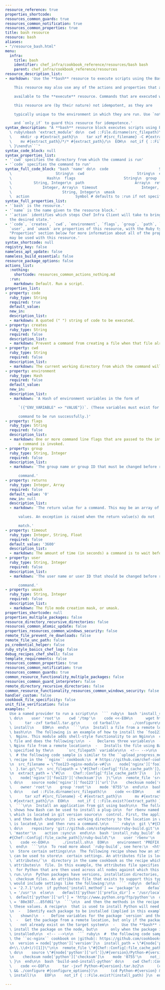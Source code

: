 ```yaml
---
resource_reference: true
properties_shortcode: 
resources_common_guards: true
resources_common_notification: true
resources_common_properties: true
title: bash resource
resource: bash
aliases:
- "/resource_bash.html"
menu:
  infra:
    title: bash
    identifier: chef_infra/cookbook_reference/resources/bash bash
    parent: chef_infra/cookbook_reference/resources
resource_description_list:
- markdown: 'Use the **bash** resource to execute scripts using the Bash interpreter.

    This resource may also use any of the actions and properties that are

    available to the **execute** resource. Commands that are executed with

    this resource are (by their nature) not idempotent, as they are

    typically unique to the environment in which they are run. Use `not_if`

    and `only_if` to guard this resource for idempotence.'
syntax_description: "A **bash** resource block executes scripts using Bash:\n\n```\
  \ ruby\nbash 'extract_module' do\n  cwd ::File.dirname(src_filepath)\n  code <<-EOH\n\
  \    mkdir -p #{extract_path}\n    tar xzf #{src_filename} -C #{extract_path}\n\
  \    mv #{extract_path}/*/* #{extract_path}/\n  EOH\n  not_if { ::File.exist?(extract_path)\
  \ }\nend\n```"
syntax_code_block: null
syntax_properties_list:
- '`cwd` specifies the directory from which the command is run'
- '`code` specifies the command to run'
syntax_full_code_block: "bash 'name' do\n  code                       String\n  creates\
  \                    String\n  cwd                        String\n  environment\
  \                Hash\n  flags                      String\n  group            \
  \          String, Integer\n  path                       Array\n  returns      \
  \              Integer, Array\n  timeout                    Integer, Float\n  user\
  \                       String, Integer\n  umask                      String, Integer\n\
  \  action                     Symbol # defaults to :run if not specified\nend"
syntax_full_properties_list:
- '`bash` is the resource.'
- '`name` is the name given to the resource block.'
- '`action` identifies which steps Chef Infra Client will take to bring the node into
  the desired state.'
- '`code`, `creates`, `cwd`, `environment`, `flags`, `group`, `path`, `returns`, `timeout`,
  `user`, and `umask` are properties of this resource, with the Ruby type shown. See
  "Properties" section below for more information about all of the properties that
  may be used with this resource.'
syntax_shortcode: null
registry_key: false
nameless_apt_update: false
nameless_build_essential: false
resource_package_options: false
actions_list:
  :nothing:
    shortcode: resources_common_actions_nothing.md
  :run:
    markdown: Default. Run a script.
properties_list:
- property: code
  ruby_type: String
  required: true
  default_value:
  new_in:
  description_list:
  - markdown: A quoted (" ") string of code to be executed.
- property: creates
  ruby_type: String
  required: false
  description_list:
  - markdown: Prevent a command from creating a file when that file already exists.
- property: cwd
  ruby_type: String
  required: false
  description_list:
  - markdown: The current working directory from which the command will be run.
- property: environment
  ruby_type: Hash
  required: false
  default_value:
  new_in:
  description_list:
  - markdown: 'A Hash of environment variables in the form of

      `({"ENV_VARIABLE" => "VALUE"})`. (These variables must exist for a

      command to be run successfully.)'
- property: flags
  ruby_type: String
  required: false
  description_list:
  - markdown: One or more command line flags that are passed to the interpreter when
      a command is invoked.
- property: group
  ruby_type: String, Integer
  required: false
  description_list:
  - markdown: 'The group name or group ID that must be changed before running a

      command.'
- property: returns
  ruby_type: Integer, Array
  required: false
  default_value: '0'
  new_in: null
  description_list:
  - markdown: 'The return value for a command. This may be an array of accepted

      values. An exception is raised when the return value(s) do not

      match.'
- property: timeout
  ruby_type: Integer, String, Float
  required: false
  default_value: '3600'
  description_list:
  - markdown: The amount of time (in seconds) a command is to wait before timing out.
- property: user
  ruby_type: String, Integer
  required: false
  description_list:
  - markdown: 'The user name or user ID that should be changed before running a

      command.'
- property: umask
  ruby_type: String, Integer
  required: false
  description_list:
  - markdown: The file mode creation mask, or umask.
properties_shortcode: null
properties_multiple_packages: false
resource_directory_recursive_directories: false
resources_common_atomic_update: false
properties_resources_common_windows_security: false
remote_file_prevent_re_downloads: false
remote_file_unc_path: false
ps_credential_helper: false
ruby_style_basics_chef_log: false
debug_recipes_chef_shell: false
template_requirements: false
resources_common_properties: true
resources_common_notification: true
resources_common_guards: true
common_resource_functionality_multiple_packages: false
resources_common_guard_interpreter: false
remote_directory_recursive_directories: false
common_resource_functionality_resources_common_windows_security: false
handler_custom: false
cookbook_file_specificity: false
unit_file_verification: false
examples: "
  Use a named provider to run a script\n\n  ``` ruby\n  bash 'install_something'\
  \ do\n    user 'root'\n    cwd '/tmp'\n    code <<-EOH\n      wget http://www.example.com/tarball.tar.gz\n\
  \      tar -zxf tarball.tar.gz\n      cd tarball\n      ./configure\n      make\n      make\
  \ install\n    EOH\n  end\n  ```\n\n  Install a file from a remote location using\
  \ bash\n\n  The following is an example of how to install the `foo123` module for\n\
  \  Nginx. This module adds shell-style functionality to an Nginx\n  configuration\
  \ file and does the following:\n\n  -   Declares three variables\n  -   Gets the\
  \ Nginx file from a remote location\n  -   Installs the file using Bash to the path\
  \ specified by the\n      `src_filepath` variable\n\n  <!-- -->\n\n  ``` ruby\n\
  \  # the following code sample is similar to the ``upload_progress_module``\n  #\
  \ recipe in the ``nginx`` cookbook:\n  # https://github.com/chef-cookbooks/nginx\n\
  \n  src_filename = \"foo123-nginx-module-v#{\n    node['nginx']['foo123']['version']\n\
  \  }.tar.gz\"\n  src_filepath = \"#{Chef::Config['file_cache_path']}/#{src_filename}\"\
  \n  extract_path = \"#{\n    Chef::Config['file_cache_path']\n    }/nginx_foo123_module/#{\n\
  \    node['nginx']['foo123']['checksum']\n  }\"\n\n  remote_file 'src_filepath'\
  \ do\n    source node['nginx']['foo123']['url']\n    checksum node['nginx']['foo123']['checksum']\n\
  \    owner 'root'\n    group 'root'\n    mode '0755'\n  end\n\n  bash 'extract_module'\
  \ do\n    cwd ::File.dirname(src_filepath)\n    code <<-EOH\n      mkdir -p #{extract_path}\n\
  \      tar xzf #{src_filename} -C #{extract_path}\n      mv #{extract_path}/*/*\
  \ #{extract_path}/\n  EOH\n    not_if { ::File.exist?(extract_path) }\n  end\n\
  \  ```\n\n  Install an application from git using bash\n\n  The following example\
  \ shows how Bash can be used to install a plug-in\n  for rbenv named `ruby-build`,\
  \ which is located in git version source\n  control. First, the application is synchronized,\
  \ and then Bash changes\n  its working directory to the location in which `ruby-build`\
  \ is located,\n  and then runs a command.\n\n  ``` ruby\n  git \"#{Chef::Config[:file_cache_path]}/ruby-build\"\
  \ do\n    repository 'git://github.com/sstephenson/ruby-build.git'\n    revision\
  \ 'master'\n    action :sync\n  end\n\n  bash 'install_ruby_build' do\n    cwd \"\
  #{Chef::Config[:file_cache_path]}/ruby-build\"\n    user 'rbenv'\n    group 'rbenv'\n\
  \    code <<-EOH\n      ./install.sh\n  EOH\n    environment 'PREFIX' => '/usr/local'\n\
  \  end\n  ```\n\n  To read more about `ruby-build`, see here:\n  <https://github.com/sstephenson/ruby-build>.\n\
  \n  Store certain settings\n\n  The following recipe shows how an attributes file\
  \ can be used to store\n  certain settings. An attributes file is located in the\
  \ `attributes/`\n  directory in the same cookbook as the recipe which calls the\
  \ attributes\n  file. In this example, the attributes file specifies certain settings\n\
  \  for Python that are then used across all nodes against which this recipe\n  will\
  \ run.\n\n  Python packages have versions, installation directories, URLs, and\n\
  \  checksum files. An attributes file that exists to support this type of\n  recipe\
  \ would include settings like the following:\n\n  ``` ruby\n  default['python']['version']\
  \ = '2.7.1'\n\n  if python['install_method'] == 'package'\n    default['python']['prefix_dir']\
  \ = '/usr'\n  else\n    default['python']['prefix_dir'] = '/usr/local'\n  end\n\n\
  \  default['python']['url'] = 'http://www.python.org/ftp/python'\n  default['python']['checksum']\
  \ = '80e387...85fd61'\n  ```\n\n  and then the methods in the recipe may refer to\
  \ these values. A recipe\n  that is used to install Python will need to do the following:\n\
  \n  -   Identify each package to be installed (implied in this example, not\n  \
  \    shown)\n  -   Define variables for the package `version` and the `install_path`\n\
  \  -   Get the package from a remote location, but only if the package does\n  \
  \    not already exist on the target system\n  -   Use the **bash** resource to\
  \ install the package on the node, but\n      only when the package is not already\
  \ installed\n\n  <!-- -->\n\n  ``` ruby\n  #  the following code sample comes from\
  \ the ``oc-nginx`` cookbook on |github|: https://github.com/cookbooks/oc-nginx\n\
  \n  version = node['python']['version']\n  install_path = \"#{node['python']['prefix_dir']}/lib/python#{version.split(/(^\\\
  d+\\.\\d+)/)[1]}\"\n\n  remote_file \"#{Chef::Config[:file_cache_path]}/Python-#{version}.tar.bz2\"\
  \ do\n    source \"#{node['python']['url']}/#{version}/Python-#{version}.tar.bz2\"\
  \n    checksum node['python']['checksum']\n    mode '0755'\n    not_if { ::File.exist?(install_path)\
  \ }\n  end\n\n  bash 'build-and-install-python' do\n    cwd Chef::Config[:file_cache_path]\n\
  \    code <<-EOF\n      tar -jxvf Python-#{version}.tar.bz2\n      (cd Python-#{version}\
  \ && ./configure #{configure_options})\n      (cd Python-#{version} && make && make\
  \ install)\n    EOF\n    not_if { ::File.exist?(install_path) }\n  end\n  ```\n"

---
```

